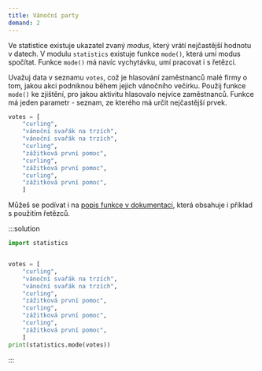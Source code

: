 ```yaml
---
title: Vánoční party
demand: 2
---
```


Ve statistice existuje ukazatel zvaný *modus*, který vrátí nejčastější hodnotu v datech. V modulu `statistics` existuje funkce `mode()`, která umí modus spočítat. Funkce `mode()` má navíc vychytávku, umí pracovat i s řetězci.

Uvažuj data v seznamu `votes`, což je hlasování zaměstnanců malé firmy o tom, jakou akci podniknou během jejich vánočního večírku. Použij funkce `mode()` ke zjištění, pro jakou aktivitu hlasovalo nejvíce zaměstnanců. Funkce má jeden parametr - seznam, ze kterého má určit nejčastější prvek.

```py
votes = [
    "curling", 
    "vánoční svařák na trzích", 
    "vánoční svařák na trzích", 
    "curling", 
    "zážitková první pomoc",
    "curling", 
    "zážitková první pomoc",
    "curling",
    "zážitková první pomoc",
    ]
```

Můžeš se podívat i na [popis funkce v dokumentaci](https://docs.python.org/3/library/statistics.html#statistics.mode), která obsahuje i příklad s použitím řetězců.

:::solution
```py
import statistics


votes = [
    "curling", 
    "vánoční svařák na trzích", 
    "vánoční svařák na trzích", 
    "curling", 
    "zážitková první pomoc",
    "curling", 
    "zážitková první pomoc",
    "curling",
    "zážitková první pomoc",
    ]
print(statistics.mode(votes))
```
:::
